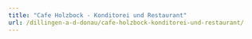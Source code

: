 ```yaml
---
title: "Cafe Holzbock - Konditorei und Restaurant"
url: /dillingen-a-d-donau/cafe-holzbock-konditorei-und-restaurant/
---
```

